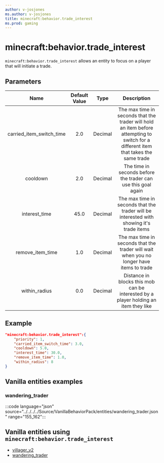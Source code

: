 ```yaml
---
author: v-josjones
ms.author: v-josjones
title: minecraft:behavior.trade_interest
ms.prod: gaming
---
```


# minecraft:behavior.trade_interest

`minecraft:behavior.trade_interest` allows an entity to focus on a player that will initiate a trade.

## Parameters

|Name |Default Value  |Type  |Description  |
|:---------:|:---------:|:---------:|:---------:|
|carried_item_switch_time| 2.0| Decimal| The max time in seconds that the trader will hold an item before attempting to switch for a different item that takes the same trade |
|cooldown | 2.0| Decimal| The time in seconds before the trader can use this goal again |
|interest_time | 45.0| Decimal|  The max time in seconds that the trader will be interested with showing it's trade items |
|remove_item_time | 1.0| Decimal| The max time in seconds that the trader will wait when you no longer have items to trade |
|within_radius| 0.0| Decimal| Distance in blocks this mob can be interested by a player holding an item they like |

## Example

```json
"minecraft:behavior.trade_interest":{
    "priority": 1,
    "carried_item_switch_time": 3.0,
    "cooldown": 5.0,
    "interest_time": 30.0,
    "remove_item_time": 1.0,
    "within_radius": 8
}
```

## Vanilla entities examples

### wandering_trader

:::code language="json" source="../../../../Source/VanillaBehaviorPack/entities/wandering_trader.json" range="155_162":::

## Vanilla entities using `minecraft:behavior.trade_interest`

- [villager_v2](../../../../Source/VanillaBehaviorPack_Snippets/entities/villager_v2.md)
- [wandering_trader](../../../../Source/VanillaBehaviorPack_Snippets/entities/wandering_trader.md)
